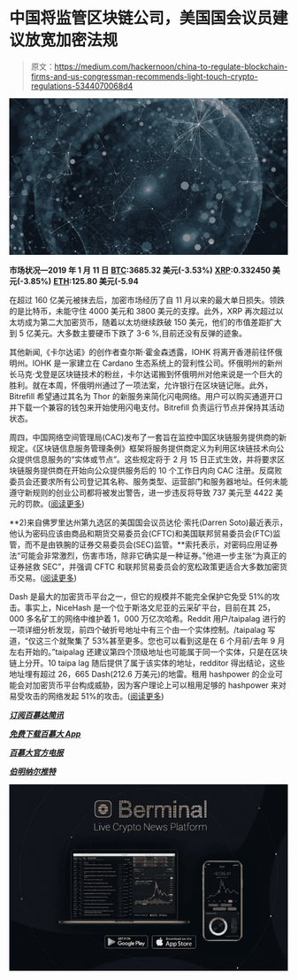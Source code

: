 # 中国将监管区块链公司，美国国会议员建议放宽加密法规

> 原文：<https://medium.com/hackernoon/china-to-regulate-blockchain-firms-and-us-congressman-recommends-light-touch-crypto-regulations-5344070068d4>

![](img/af027205e42b5b739afdc9cac74cb02e.png)

**市场状况—2019 年 1 月 11 日** [**BTC**](https://berminal.com/coins/Bitcoin-BTC)**:3685.32 美元(-3.53%)** [**XRP**](https://berminal.com/coins/XRP-XRP)**:0.332450 美元(-3.85%)** [**ETH**](https://berminal.com/coins/Ethereum-ETH)**:125.80 美元(-5.94**

在超过 160 亿美元被抹去后，加密市场经历了自 11 月以来的最大单日损失。领跌的是比特币，未能守住 4000 美元和 3800 美元的支撑。此外，XRP 再次超过以太坊成为第二大加密货币，随着以太坊继续跌破 150 美元，他们的市值差距扩大到 5 亿美元。大多数主要硬币下跌了 3-6 %,目前还没有反弹的迹象。

其他新闻,《卡尔达诺》的创作者查尔斯·霍金森透露，IOHK 将离开香港前往怀俄明州。IOHK 是一家建立在 Cardano 生态系统上的营利性公司。怀俄明州的新州长马克·戈登是区块链技术的粉丝，卡尔达诺搬到怀俄明州对他来说是一个巨大的胜利。就在本周，怀俄明州通过了一项法案，允许银行在区块链记账。此外，Bitrefill 希望通过其名为 Thor 的新服务来简化闪电网络。用户可以购买通道开口并下载一个兼容的钱包来开始使用闪电支付。Bitrefill 负责运行节点并保持其活动状态。

周四，中国网络空间管理局(CAC)发布了一套旨在监控中国区块链服务提供商的新规定。《区块链信息服务管理条例》框架将服务提供商定义为利用区块链技术向公众提供信息服务的“实体或节点”。这些规定将于 2 月 15 日正式生效，并将要求区块链服务提供商在开始向公众提供服务后的 10 个工作日内向 CAC 注册。反腐败委员会还要求所有公司登记其名称、服务类型、运营部门和服务器地址。任何未能遵守新规则的创业公司都将被发出警告，进一步违反将导致 737 美元至 4422 美元的罚款。([阅读更多](https://berminal.com/news/154255/Chinas-Internet-Censor-will-Begin-Regulating-Blockchain-Firms-in-February))

**2)来自佛罗里达州第九选区的美国国会议员达伦·索托(Darren Soto)最近表示，他认为密码应该由商品和期货交易委员会(CFTC)和美国联邦贸易委员会(FTC)监管，而不是由铁腕的证券交易委员会(SEC)监管。**索托表示，对密码应用证券法“可能会非常激烈，伤害市场，除非它确实是一种证券。”他进一步主张“为真正的证券拯救 SEC”，并强调 CFTC 和联邦贸易委员会的宽松政策更适合大多数加密货币交易。([阅读更多](https://berminal.com/news/154497/US-Congressman-Says-Cryptos-Deserve-LightTouch-Regulation-by-the-CFTC))

Dash 是最大的加密货币平台之一，但它的规模并不能完全保护它免受 51%的攻击。事实上，NiceHash 是一个位于斯洛文尼亚的云采矿平台，目前在其 25，000 多名矿工的网络中维护着 1，000 万亿次哈希。Reddit 用户/taipalag 进行的一项详细分析发现，前四个破折号地址中有三个由一个实体控制。/taipalag 写道，“仅这三个就聚集了 53%甚至更多。您也可以看到这是在 6 个月前/去年 9 月左右开始的。”taipalag 还建议第四个顶级地址也可能属于同一个实体，只是在区块链上分开。10 taipa lag 随后提供了属于该实体的地址，redditor 得出结论，这些地址埋有超过 26，665 Dash(212.6 万美元)的地雷。租用 hashpower 的企业可能会对加密货币平台构成威胁，因为客户理论上可以租用足够的 hashpower 来对易受攻击的网络发起 51%的攻击。([阅读更多](https://berminal.com/news/154167/A-Single-Entity-Controls-51-of-Dashs-Hashrate))

[***订阅百慕达简讯***](https://visitor.r20.constantcontact.com/d.jsp?llr=myyhdl6ab&p=oi&m=1131022639884&sit=9ar6aztmb&f=776989ec-8460-43a4-b86a-bcf8f2f1bca7)

[***免费下载百慕大 App***](https://berminal.app.link/medium-post)

[](http://Berminal.com)

*[***百慕大官方电报***](https://t.me/berminal)*

*[***伯明纳尔推特***](https://twitter.com/berminalapp)*

*![](img/7431214f64a5fdbfd57df70e2674c18d.png)*